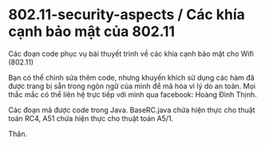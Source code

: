 ﻿# 802.11-security-aspects / Các khía cạnh bảo mật của 802.11
Các đoạn code phục vụ bài thuyết trình về các khía cạnh bảo mật cho Wifi (802.11)

Bạn có thể chỉnh sửa thêm code, nhưng khuyến khích sử dụng các hàm đã được trang bị sẵn trong ngôn ngữ của mình để mã hóa vì lý do an toàn. Mọi thắc mắc có thể liên hệ trực tiếp với mình qua facebook: Hoàng Đình Thịnh.

Các đoạn mã được code trong Java. BaseRC.java chứa hiện thực cho thuật toán RC4, A51 chứa hiện thực cho thuật toán A5/1.

Thân.